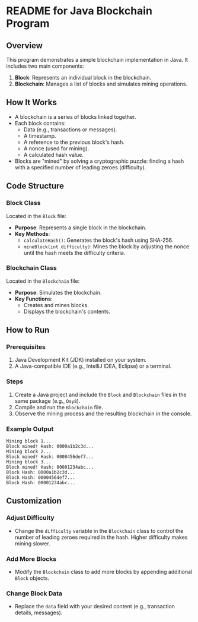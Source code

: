 # README for Java Blockchain Program

## Overview
This program demonstrates a simple blockchain implementation in Java. It includes two main components:
1. **Block**: Represents an individual block in the blockchain.
2. **Blockchain**: Manages a list of blocks and simulates mining operations.

## How It Works
- A blockchain is a series of blocks linked together.
- Each block contains:
    - Data (e.g., transactions or messages).
    - A timestamp.
    - A reference to the previous block's hash.
    - A nonce (used for mining).
    - A calculated hash value.
- Blocks are "mined" by solving a cryptographic puzzle: finding a hash with a specified number of leading zeroes (difficulty).

## Code Structure

### Block Class
Located in the `Block` file:
- **Purpose**: Represents a single block in the blockchain.
- **Key Methods**:
    - `calculateHash()`: Generates the block's hash using SHA-256.
    - `mineBlock(int difficulty)`: Mines the block by adjusting the nonce until the hash meets the difficulty criteria.

### Blockchain Class
Located in the `Blockchain` file:
- **Purpose**: Simulates the blockchain.
- **Key Functions**:
    - Creates and mines blocks.
    - Displays the blockchain's contents.

## How to Run

### Prerequisites
1. Java Development Kit (JDK) installed on your system.
2. A Java-compatible IDE (e.g., IntelliJ IDEA, Eclipse) or a terminal.

### Steps
1. Create a Java project and include the `Block` and `Blockchain` files in the same package (e.g., `Day8`).
2. Compile and run the `Blockchain` file.
3. Observe the mining process and the resulting blockchain in the console.

### Example Output
```
Mining block 1...
Block mined! Hash: 0000a1b2c3d...
Mining block 2...
Block mined! Hash: 0000456def7...
Mining block 3...
Block mined! Hash: 00001234abc...
Block Hash: 0000a1b2c3d...
Block Hash: 0000456def7...
Block Hash: 00001234abc...
```

## Customization

### Adjust Difficulty
- Change the `difficulty` variable in the `Blockchain` class to control the number of leading zeroes required in the hash. Higher difficulty makes mining slower.

### Add More Blocks
- Modify the `Blockchain` class to add more blocks by appending additional `Block` objects.

### Change Block Data
- Replace the `data` field with your desired content (e.g., transaction details, messages).


